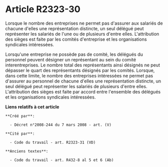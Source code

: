 # Article R2323-30

Lorsque le nombre des entreprises ne permet pas d'assurer aux salariés de chacune d'elles une représentation distincte, un
seul délégué peut représenter les salariés de l'une ou de plusieurs d'entre elles. L'attribution des sièges est faite par les
comités d'entreprise et les organisations syndicales intéressées.

Lorsqu'une entreprise ne possède pas de comité, les délégués du personnel peuvent désigner un représentant au sein du comité
interentreprises. Le nombre total des représentants ainsi désignés ne peut dépasser le quart des représentants désignés par
les comités. Lorsque, dans cette limite, le nombre des entreprises intéressées ne permet pas d'assurer au personnel de
chacune d'elles une représentation distincte, un seul délégué peut représenter les salariés de plusieurs d'entre elles.
L'attribution des sièges est faite par accord entre l'ensemble des délégués et les organisations syndicales intéressées.

**Liens relatifs à cet article**

	**Créé par**:

	  - Décret n°2008-244 du 7 mars 2008 - art. (V)

	**Cité par**:

	  - Code du travail - art. R2323-31 (VD)

	**Anciens textes**:

	  - Code du travail - art. R432-8 al 5 et 6 (Ab)
